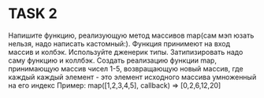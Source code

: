 # TASK 2

Напишите функцию, реализующую метод массивов map(сам мэп юзать нельзя, надо написать кастомный:). Функция принимеют на вход массив и колбэк. Используйте дженерик типы. 
   Затипизировать надо саму функцию и коллбэк.
   Создать реализацию функции map, принимающую массив чисел 1-5, возвращающую новый массив, 
   где каждый каждый элемент - это элемент исходного массива умноженный на его индекс
   Пример:
   map([1,2,3,4,5], callback) => [0,2,6,12,20]
